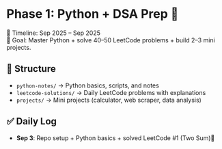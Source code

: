 # Phase 1: Python + DSA Prep 🚀

📅 Timeline: Sep 2025 – Sep 2025  
📌 Goal: Master Python + solve 40–50 LeetCode problems + build 2–3 mini projects.

## 📂 Structure
- `python-notes/` → Python basics, scripts, and notes
- `leetcode-solutions/` → Daily LeetCode problems with explanations
- `projects/` → Mini projects (calculator, web scraper, data analysis)

## ✅ Daily Log
- **Sep 3**: Repo setup + Python basics + solved LeetCode #1 (Two Sum)🎉

